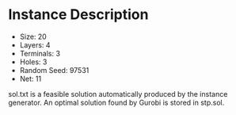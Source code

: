 # Instance Description

* Size: 20
* Layers: 4
* Terminals: 3
* Holes: 3
* Random Seed: 97531
* Net: 11

sol.txt is a feasible solution automatically produced by the instance generator. An optimal solution found by Gurobi is stored in stp.sol.
